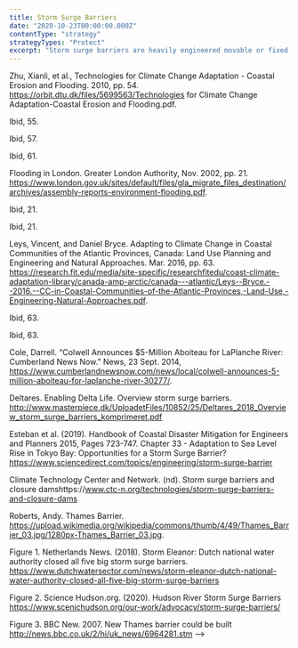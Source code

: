 ```yaml
---
title: Storm Surge Barriers
date: "2020-10-23T00:00:00.000Z"
contentType: "strategy"
strategyTypes: "Protect"
excerpt: "Storm surge barriers are heavily engineered movable or fixed barriers/gates that are closed to prevent flooding during bad weather forecasts."
---
```


<!-- Regular citations -->
[^1]:
  Zhu, Xianli, et al., Technologies for Climate Change Adaptation - Coastal Erosion and Flooding. 2010, pp. 54. https://orbit.dtu.dk/files/5699563/Technologies for Climate Change Adaptation-Coastal Erosion and Flooding.pdf.
[^2]:
  Ibid, 55.
[^3]:
  Ibid, 57.
[^4]:
  Ibid, 61.
[^5]:
  Flooding in London. Greater London Authority, Nov. 2002, pp. 21. https://www.london.gov.uk/sites/default/files/gla_migrate_files_destination/archives/assembly-reports-environment-flooding.pdf.
[^6]:
  Ibid, 21.
[^7]:
  Ibid, 21.
[^8]:
  Leys, Vincent, and Daniel Bryce. Adapting to Climate Change in Coastal Communities of the Atlantic Provinces, Canada: Land Use Planning and Engineering and Natural Approaches. Mar. 2016, pp. 63. https://research.fit.edu/media/site-specific/researchfitedu/coast-climate-adaptation-library/canada-amp-arctic/canada---atlantic/Leys--Bryce.--2016.--CC-in-Coastal-Communities-of-the-Atlantic-Provinces,-Land-Use,-Engineering-Natural-Approaches.pdf.
[^9]:
  Ibid, 63.
[^10]:
  Ibid, 63.
[^11]:
  Cole, Darrell. “Colwell Announces $5-Million Aboiteau for LaPlanche River: Cumberland News Now.” News, 23 Sept. 2014, https://www.cumberlandnewsnow.com/news/local/colwell-announces-5-million-aboiteau-for-laplanche-river-30277/.  
[^12]:
  Deltares. Enabling Delta Life. Overview storm surge barriers. http://www.masterpiece.dk/UploadetFiles/10852/25/Deltares_2018_Overview_storm_surge_barriers_komprimeret.pdf
[^13]:
  Esteban et al. (2019). Handbook of Coastal Disaster Mitigation for Engineers and Planners 2015, Pages 723-747. Chapter 33 - Adaptation to Sea Level Rise in Tokyo Bay: Opportunities for a Storm Surge Barrier? https://www.sciencedirect.com/topics/engineering/storm-surge-barrier
[^14]:
  Climate Technology Center and Network. (nd). Storm surge barriers and closure damshttps://www.ctc-n.org/technologies/storm-surge-barriers-and-closure-dams

<!-- Images -->

[^i1]:
  Roberts, Andy. Thames Barrier. https://upload.wikimedia.org/wikipedia/commons/thumb/4/49/Thames_Barrier_03.jpg/1280px-Thames_Barrier_03.jpg.
[^i2]:
  Figure 1. Netherlands News. (2018). Storm Eleanor: Dutch national water authority closed all five big storm surge barriers. https://www.dutchwatersector.com/news/storm-eleanor-dutch-national-water-authority-closed-all-five-big-storm-surge-barriers
[^i3]:
  Figure 2. Science Hudson.org. (2020). Hudson River Storm Surge Barriers https://www.scenichudson.org/our-work/advocacy/storm-surge-barriers/
[^i4]:
  Figure 3. BBC New. 2007. New Thames barrier could be built http://news.bbc.co.uk/2/hi/uk_news/6964281.stm -->